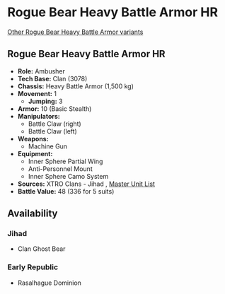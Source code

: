 # Rogue Bear Heavy Battle Armor HR 

[Other Rogue Bear Heavy Battle Armor variants](../rogue_bear_heavy_battle_armor.md) 

## Rogue Bear Heavy Battle Armor HR 

- **Role:** Ambusher 
- **Tech Base:** Clan (3078) 
- **Chassis:** Heavy Battle Armor (1,500 kg) 
- **Movement:** 1 
  - **Jumping:** 3 
- **Armor:** 10 (Basic Stealth) 
- **Manipulators:** 
  - Battle Claw (right) 
  - Battle Claw (left) 
- **Weapons:** 
  - Machine Gun 
- **Equipment:** 
  - Inner Sphere Partial Wing 
  - Anti-Personnel Mount 
  - Inner Sphere Camo System 
- **Sources:** XTRO Clans - Jihad , [Master Unit List](http://masterunitlist.info/Unit/Details/4932/rogue-bear-heavy-battle-armor-hr) 
- **Battle Value:** 48 (336 for 5 suits) 

## Availability 

### Jihad 

- Clan Ghost Bear 

### Early Republic 

- Rasalhague Dominion 

